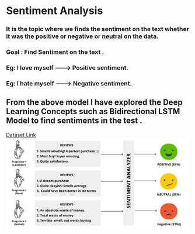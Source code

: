 # Sentiment Analysis
### It is the topic where we finds the sentiment on the text whether it was the positive or negative or neutral on the data.
### Goal : Find Sentiment on the text .


### Eg: I love myself ---> Positive sentiment.
### Eg: I hate myself ---> Negative sentiment.

## From the above model I have explored the Deep Learning Concepts such as Bidirectional LSTM Model to find sentiments in the test .
[Dataset Link](https://www.kaggle.com/datasets/jp797498e/twitter-entity-sentiment-analysis)
![](images\sentiment.png)


